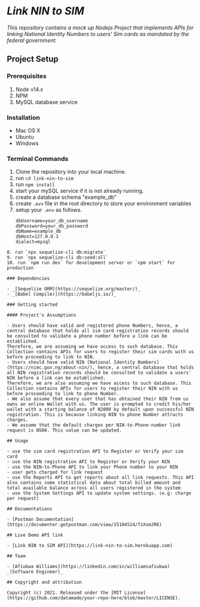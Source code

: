 # _Link NIN to SIM_

_This repository contains a mock up Nodejs Project that implements APIs for linking National Identity Numbers to users' Sim cards as mandated by the federal government._

## Project Setup

### Prerequisites

1. Node v14.x
2. NPM
3. MySQL database service

### Installation

- Mac OS X
- Ubuntu
- Windows

### Terminal Commands

1. Clone the repository into your local machine.
2. run `cd link-nin-to-sim`
3. run `npm install`
4. start your mySQL service if it is not already running.
5. create a database schema "example_db"
6. create `.evv` file in the root directory to store your environment variables
7. setup your `.env` as follows.
   ```
   dbUsername=your_db_username
   dbPassword=your_db_password
   dbName=example_db
   dbHost=127.0.0.1
   dialect=mysql
   ```

```
8. run `npx sequelize-cli db:migrate`
9. run `npx sequelize-cli db:seed:all`
10. run `npm run dev` for development server or `npm start` for production

### Dependencies

- _[Sequelize ORM](https://sequelize.org/master/)_
- _[Babel Compiler](https://babeljs.io/)_

### Getting started

#### Project's Assumptions

- Users should have valid and registered phone Numbers, hence, a central database that holds all sim card registration records should be consulted to validate a phone number before a link can be established.
Therefore, we are assuming we have access to such database. This Collection contains APIs for users to register their sim cards with us before proceeding to link to NIN.
- Users should have valid NIN [National Identity Numbers](https://nimc.gov.ng/about-nin/), hence, a central database that holds all NIN registration records should be consulted to validate a users' NIN before a link can be established.
Therefore, we are also assuming we have access to such database. This Collection contains APIs for users to register their NIN with us before proceeding to link to phone Number.
- We also assume that every user that has obtained their NIN from us owns an online Wallet with us. The user is prompted to credit his/her wallet with a starting balance of N2000 by default upon successful NIN registration. This is because linking NIN to phone Number attracts charges.
- We assume that the default charges per NIN-to-Phone-number link request is N500. This value can be updated.

## Usage

- use the sim card registration API to Register or Verify your sim card
- use the NIN registration API to Register or Verify your NIN
- use the NIN-to-Phone API to link your Phone number to your NIN
- user gets charged for link request
- use the Reports API to get reports about all link requests. This API also contains some statistical data about total billed amount and total available balance across all users registered in the system
- use the System Settings API to update system settings. (e.g: charge per request)

## Documentations

- [Postman Documentation](https://documenter.getpostman.com/view/15104524/TzXxmJRK)

## Live Demo API link

- [Link NIN to SIM API](https://link-nin-to-sim.herokuapp.com)

## Team

- [Afiukwa Williams](https://linkedin.com/in/williamsafiukwa) _(Software Engineer)_

## Copyright and attribution

Copyright (c) 2021. Released under the [MIT License](https://github.com/datamade/your-repo-here/blob/master/LICENSE).
```
